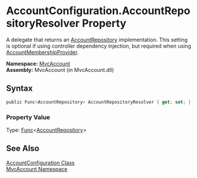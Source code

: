 AccountConfiguration.AccountRepositoryResolver Property
=======================================================
A delegate that returns an [AccountRepository][1] implementation. This setting is optional if using controller dependency injection, but required when using [AccountMembershipProvider][2].

**Namespace:** [MvcAccount][3]  
**Assembly:** MvcAccount (in MvcAccount.dll)

Syntax
------

```csharp
public Func<AccountRepository> AccountRepositoryResolver { get; set; }
```

### Property Value
Type: [Func][4]&lt;[AccountRepository][1]>

See Also
--------
[AccountConfiguration Class][5]  
[MvcAccount Namespace][3]  

[1]: ../AccountRepository/README.md
[2]: ../../MvcAccount.Web.Security/AccountMembershipProvider/README.md
[3]: ../README.md
[4]: http://msdn2.microsoft.com/en-us/library/bb534960
[5]: README.md